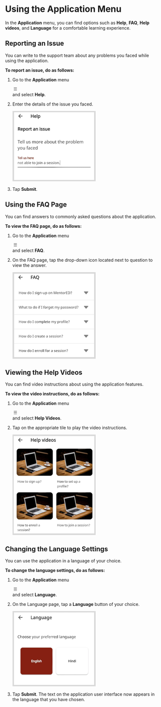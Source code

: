# Using the Application Menu

In the **Application** menu, you can find options such as **Help**, **FAQ**, **Help videos**, and **Language** for a comfortable learning experience.

## Reporting an Issue

You can write to the support team about any problems you faced while using the application.

**To report an issue, do as follows:**

1. Go to the **Application** menu <div class="inlineImg">![burger menu](media/burgermenu-icon.png)</div> and select **Help**.

2. Enter the details of the issue you faced.

    ![](media/help.png)

3. Tap **Submit**.

## Using the FAQ Page

You can find answers to commonly asked questions about the application.

**To view the FAQ page, do as follows:**

1. Go to the **Application** menu <div class="inlineImg">![burger menu](media/burgermenu-icon.png)</div> and select **FAQ**.

3. On the FAQ page, tap the drop-down icon located next to question to view the answer.

    ![](media/faq.png)

## Viewing the Help Videos

You can find video instructions about using the application features.

**To view the video instructions, do as follows:**

1. Go to the **Application** menu  <div class="inlineImg">![burger menu](media/burgermenu-icon.png)</div> and select **Help Videos**.

2. Tap on the appropriate tile to play the video instructions.

    ![](media/helpvideos.png)

## Changing the Language Settings

You can use the application in a language of your choice.

**To change the language settings, do as follows:**

1. Go to the **Application** menu <div class="inlineImg">![burger menu](media/burgermenu-icon.png)</div> and select **Language**.

2. On the Language page, tap a **Language** button of your choice.

    ![](media/languagesettings.png)

3. Tap **Submit**. The text on the application user interface now appears in the language that you have chosen.


